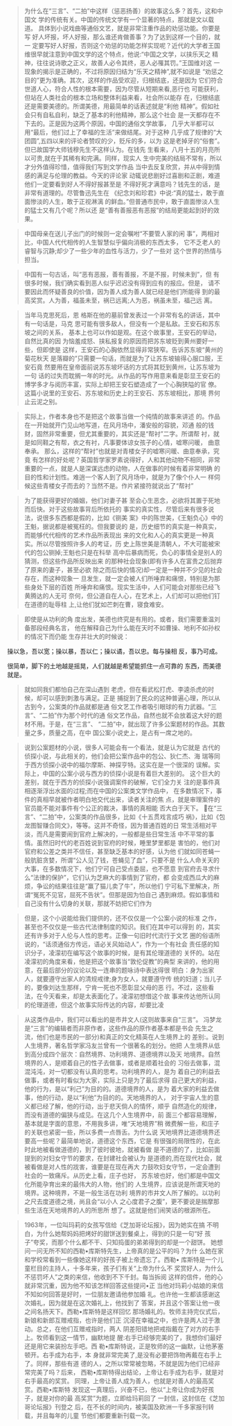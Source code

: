 
> 为什么在“三言”、“二拍”中这样（惩恶扬善）的故事这么多？首先，这和中国文
学的传统有关。中国的传统文学有一个显著的特点，那就是文以载道。
具体到小说戏曲等通俗文艺，就是非常注重作品的劝惩功能。你要是写
好人坏报，坏人好报，那么谁还肯做善事？为了达到这样一个目的，就一
定要写好人好报，否则这个劝惩的功能怎样实现呢？近代的大学者王国
维很早就注意到中国文学的这个特点，他说:“中国之文学，以挟乐天之
精神，往往说诗歌之正义，故善人必令其终，恶人必罹其罚。”王国维对这
一现象的揭示是正确的，不过将原因归结为“乐天之精神”,就不如说是
“劝惩之目的”更为准确。其次，这样的作品受欢迎，归根结底，还是因为
它们符合世道人心，符合人性的根本需要，因为尽管从短期来看,恶行也
可能获利，但站在人类社会的根本立场和整体利益来看，社会所以能存
在，归根结底还是需要美德的。所谓美德，用最简单的话表述就是“利他
精神”。假如社会只有自私自利，缺乏了基本的利他精神，那么这个社会
是一天都存在不下去的。正是因为这两个原因，中国的通俗文学故事，
几乎大半都可以用“最后，他们过上了幸福的生活”来做结尾。对于这种
几乎成了规律的“大团圆”,五四以来的评论者赞叹的少，贬斥的多，以为
这是老掉牙的“俗套”。但已故国学大师钱穆先生不这样认为。在钱先
生看来，八月十五的月亮所以可贵,就在于其稀有和完满。同样，现实人
生中完美的结局不常有，所以才分外值得珍惜，值得我们写到文学作品
当中去反复欣赏，并从中得到情感的满足与伦理的教益。今天的评论家
动辄说悲剧好过喜剧和正剧，难道他们一定要看到好人不得好报甚至是
不得好死才满意吗？钱先生的话，是非常有道理的。尽管鲁迅先生在
《纪念刘和珍君》中说:“真的猛士，敢于直面惨淡的人生，敢于正视淋漓
的鲜血。”但普通市民中，敢于直面惨淡人生的猛士又有几个呢？所以还
是“善有善报恶有恶报”的结局更能起到好的效果。

> 中国母亲在送儿子出门的时候则一定会嘱咐“不要管人家的闲
事”，两相对比，中国人代代相传的人生智慧似乎偏向消极的东西太多，
它不乏老人的睿智与沉静;却少了一些少年的血性与活力，少了一些对
这个世界的热情与担当。


> 中国有一句古话，叫“恶有恶报，善有善报，不是不报，时候未到”，但
有很多时候，我们确实看到恶人似乎迟迟没有得到应有的报应。但是，
请不要因此而怀疑善良的价值，因为善人成为善人就已经是他们所能得
到的最高奖赏。人为善，福虽未至，祸已远离;人为恶，祸虽未至，福己远
离。

> 当年马克思死后，恩
格斯在他的墓前曾发表过一个非常有名的讲话，其中有一句话是，马克
思可能有很多敌人，但没有一个是私敌。王安石和苏东坡之间的关系，
基本上也可以作如是观。在这个故事里，王安石的举动，自然比真的因
为恼羞成怒、挟私报复的原因而把苏东坡贬到黄州要好一些，但即使是
这样，王安石的心胸依然显得非常狭窄。告诉苏东坡“黄州的菊花秋天
是落瓣的”只需要一句话，而就是为了让苏东坡输得心服口服，王安石竟
然要用在皇帝面前说苏东坡坏话的方式将其贬到黄州，让苏东坡为一句
话的过失而耽搁一年的时光。从作品的写作用意来看是彰显王安石的
博学多才与阅历丰富，实际上却把王安石塑造成了一个心胸狭隘的官
僚。这篇小说里的王安石、苏东坡和历史上的王安石、苏东坡相比，那境
界何止云泥之别。

> 实际上，作者本身也不是把这个故事当做一个纯情的故事来讲述
的。作品在一开始就开门见山地写道，在风月场中，潘安般的容貌，邓通
般的钱财，固然非常重要，但尤其重要的，其实还是“帮衬”二字。所谓帮
衬，就是如同鞋之有帮，衣之有衬，凡事要体谅女孩子的心情，嘘寒问暖，
曲意奉承。
那么，这样的“帮衬”也就是对青楼女子的嘘寒问暖、曲意奉承，究竟
有怎样的好处呢？英国哲学家罗素说得好，人和其他动物不相同，非常
重要的一点，就是人是深谋远虑的动物，人在做事的时候有着非常明确
的目的性和计划性。难逍一个客人到了风月场中，就是为了像个仆人一
样伺候这些青楼女子而去的？当然不是。作片紧接符就说出了“帮衬”

> 为了能获得更好的婚姻，他们对妻子甚
至会心生恶念，必欲将其置于死地而后快。对于这些故事背后所依托的
事实的真实性，尽管后来有很多说法，说很多东西都是假的，比如《铡美
案》中的陈世美，《王魁负心》中的王魁，据说都是被冤枉的。但我要说的
是，历史细节的真实是一种真实，而能够代代相传的艺术作品所表现出
来的文化和人心的真实更是一种真实。所以尽管按照许多人的考证，历
史上陈世美是清朝人，不大可能被宋代的包公铡掉;王魁也只是在科举
高中后暴病而死，负心的事情全是别人的猜测，但这些作品所反映出来
的那种社会现象(即有许多人在富贵之后抛弃了原来的妻子，甚至必欲
除之而后快的情况)却一定是一种并不少见的社会存在，而这种现象一
旦发生，就一定会被人们所唾弃和痛恨，特别是为那些身处下层的百姓
所唾弃和痛恨。现实生活中，人们可能会对那些已经飞黄腾达的人无可
奈何，但公道自在人心，在艺术上，人们却可以把他们钉在道德的耻辱柱
上,让他们犹如芒刺在曹，寝食难安。

> 即使是从功利的角
度出发，美德也终究是有用的。或者，我们需要重温刘备那段经典名言，
他在解释自己为什么能在天时不如曹操、地利不如孙权的情况下而仍能
生存并壮大的时候说：

操以急，吾以宽；操以暴，吾以仁；操以谲，吾以忠。每与操相
反，事乃可成。

很简单，脚下的土地越是摇晃，人们就越是希望能抓住一点可靠的
东西，而美德就是。

> 就如同我们都怕自己在深山遇到
老虎，但在看武松打虎、李逵杀虎的时候，却可以感到刺激与满足。正是
捕捉到了民众的这种普遍心理，所以从古到今，公案类的作品就都是通
俗文艺工作者吸引眼球的有力武器。“三言”、“二拍”作为那个时代的通
俗文艺作品，自然也就不会放着这大好的题材不用。于是，在“三言”、
“二拍”中，就出现了许多公案题材的作品。其数量之多，质量之高，在中
国公案小说史上，是占有一席之地的。

> 说到公案题材的小说，很多人可能会有一个看法，就是认为它就是
古代的侦探小说，与此相关的，他们会把公案作品中的包公、狄仁杰、海
瑞等同于西方侦探小说中的福尔摩斯、神探亨特。这实在是一个很深的
误解。实际上，中国的公案小说与西方的侦探小说是有着巨大差别的。
这个巨大的差别，就在于西方的侦探小说强调案件的破解，它们全力关
注的是事件真相逐渐浮出水面的过程;而在中国的公案类文学作品中，
在多数情况下，事件的真相早就被作者明白地交代出来，读者关注的焦
点，就是审理案件的官员能不能对事件有个公正的裁决，事情的真相能
 否大白于天下。
在“三言”、“二拍”中，公案类的作品很多，比如《十五贯戏言成巧
祸》，比如《包龙图智赚合同文》，等等。这并不奇怪，因为普通百姓的日
常生活相对平淡，而凡是需要闹到官府上解决的，一般都是些日常生活
中不平常的事情。虽然旧时代的老百姓说到官府的时候，睡里梦里都是
害怕的，他们对官府和公差之类并不信任，甚至缺乏基本的好感，认为他
们就如同苍蝇一般肮脏贪婪，所谓“公人见了钱，苍蝇见了血”，只要不是
什么人命关天的大事，在多数情况下，他们宁可自己受点委屈，也不愿意
到官府去寻求什么“法律的保护”，它们认为芝麻大的事情到了官府，都
会变成西瓜大的麻烦，争讼的结果往往是“赢了猫儿卖了牛”，所以他们
宁可私下里解决，所谓“冤死不见官，屈死不告状”。但那是因为怕自己
遇到麻烦。假如事情和自己没有什么切身的关联，那就不妨把它们作为


> 但是，这个小说能给我们提供的，还不仅仅是一个公案小说的标准
之作，甚至也不仅仅是一些古代法律制度的知识。我们在其中可以得到
的，其实还有许多对于人伦与人性的思考。正像一句旧时代流行于文艺
圈的俗语所说的，“话须通俗方传远，语必关风始动人”，作为一个有社会
责任感的知识分子，凌濛初在编写这个故事的时候，是有其伦理道德的
关怀的。站在凌濛初的角度来看，他是把这个故事当“敦伦促教”的典型
来讲的，他的用意，在最后部分的议论以及一连串的题咏诗中表达得很
明白：身为出家人，就要遵守出家人的清规戒律;身为女人，就要遵守传
 统的妇道；当儿子的，要像刘达生那样，宁肯一死也不愿彰显父母的恶
行。不过，这些看法，在今天看来，却是太表面化了。凌濛初想借这个故
事来传达他所认同的伦理道德，但这个故事实际传达的内容，却要比凌

> 从这类作品中，我们可以看出的是市井文人(这则故事来自“三言”。
冯梦龙是“三言”的编辑者而非原作者，这些作品的原作者基本都是书会
先生之流，他们也是市民的一部分)和真正的文化精英在人生境界上的
差别:。说到人生境界，著名哲学家冯友兰曾有一个很著名的划分。他把
人生境界从低到高分成四个层次：自然境界、功利境界、道德境界以及天
地境界。自然境界的人，是顺着自己的性子去做事，或者是顺着社会的
习俗去做事，混混沌沌，对一切都没有认真的思考。功利境界的人，是为
着自己的利益去做事，或者有时看似为大家，实际上只是为了最后求得
自己更大的利益，他的行为，是以“利己”为目的的。道德境界的人，是为
着大家的利益去做事，他的行动，是以“利他”为目的的。天地境界的人，
对于宇宙人生的意义都已经了解，他的行动，出于悲天倘人的情怀，顺乎
自然造化的规律，而没有道德的偏狭与成见。在这几个人生境界中，前
面三个都容易理解，基本就是字面的意思，不用我多讲，唯“天地境界”稍
微费解一些，和庄子的关联也紧密一些，所以多费一点唇舌。为什么说
天地境界比道德境界还要高一些呢？最简单地说，道德这个东西，它是
有很强的局限性的，在此时此地被看做道德的，到了彼时彼地，就被看做
是不道德的了，比如前面提到的对妇女守节的要求，在封建社会被认为
是道德的,而在现代社会，就被看做是对人性的戕害，谁要是在现在再大
力鼓吹妇女守节，一定会遭到社会的一致痛斥。从历史上看，庄子也好，
苏东坡也好，他们都是中国文化所能孕育出来的最伟大的人物，他们的
人生境界，应该说是所谓天地的境界。这种境界，不是一般生活在功利
境界的市井文人所了解的。以功利之尺去度道德之境，尚且会“以小人
之心度君子之腹”，更不要说是揣摩那些生活在天地境界的人的所思所
想了。这就是他们闹笑话的根源所在。

> 1963年，一位叫玛莉的女孩写信给《芝加哥论坛报》，因为她实在搞
不明白，为什么她帮妈妈把烤好的甜饼送到餐桌上，得到的只是一句“好
孩子”夸奖，而那个什么都不干、只知捣蛋的弟弟得到的却是一个甜饼。
她想问一问无所不知的西勒•库斯特先生，上帝真的是公平的吗？为什
么她在家和学校常看到一些像她这样的好孩子被上帝遗忘了。西勒•
库斯特是一个儿童栏目的主持人，十多年来，孩子们有关“上帝为什么不
奖赏好人，为什么不惩罚坏人”之类的来信，他收到不下千封。每当拆阅
这样的信件，他的心就非常沉重，因为他不知该怎样回答这些提问•正
当他对玛莉小姑娘的来信不知如何回答是好时，一位朋友邀请他参加婚
礼。也许他一生都该感谢这次婚礼，因为就是在这次婚礼上，他找到了
答案，并且这个答案让他一夜之间名扬天下。西勒•库斯特是这样回忆
那场婚礼的。牧师主持完仪式后，新娘和新郎互赠戒指，也许是他们正
沉浸在幸福之中，也许是两人过于激动。总之，在他们互赠戒指时，两人
阴差阳错地把戒指戴在了对方的右手上。牧师看到这一情节，幽默地提
醒:右手已经够完美的了，我想你们最好还是用它来装扮左手吧。西
勒•库斯特说，正是牧师的这一幽默，让他茅塞顿开。右手成为右手，本
身就非常完美了,是没有必要把饰物再戴在右手上了。同样，那些有道
德的人，之所以常常被忽略，不就是因为他们已经非常完美了吗？后来，
西勒•库斯特得出结论，上帝让右手成为右手，就是对右手最高的奖赏。
同理，上帝让善人成为善人，也就是对善人的最高奖赏。西勒•库斯特
发现这一真理后，兴奋不已，他以“上帝让你成为好孩子，就是对你的最
高奖赏”为题，立即给玛莉回了 一封信，这封信在《芝加哥论坛报》刊登之
后，在不长的时间内，被美国及欧洲一千多家报刊转载，并且每年的儿童
节他们都要重新刊载一次。


